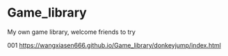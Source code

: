 # Game_library
My own game library, welcome friends to try

001 https://wangxiasen666.github.io/Game_library/donkeyjump/index.html

